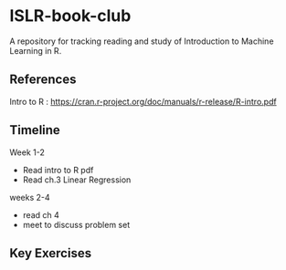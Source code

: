 # ISLR-book-club
A repository for tracking reading and study of Introduction to Machine Learning in R. 

## References 
Intro to R : https://cran.r-project.org/doc/manuals/r-release/R-intro.pdf

## Timeline
Week 1-2
* Read intro to R pdf
* Read ch.3 Linear Regression 

weeks 2-4
* read ch 4
* meet to discuss problem set



## Key Exercises 
